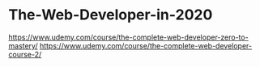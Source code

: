 # The-Web-Developer-in-2020
https://www.udemy.com/course/the-complete-web-developer-zero-to-mastery/
https://www.udemy.com/course/the-complete-web-developer-course-2/
